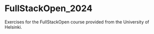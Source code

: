 # FullStackOpen_2024
Exercises for the FullStackOpen course provided from the University of Helsinki. 
